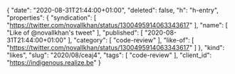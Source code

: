 {
  "date": "2020-08-31T21:44:00+01:00",
  "deleted": false,
  "h": "h-entry",
  "properties": {
    "syndication": [
      "https://twitter.com/novallkhan/status/1300495914063343617"
    ],
    "name": [
      "Like of @novallkhan's tweet"
    ],
    "published": [
      "2020-08-31T21:44:00+01:00"
    ],
    "category": [
      "code-review"
    ],
    "like-of": [
      "https://twitter.com/novallkhan/status/1300495914063343617"
    ]
  },
  "kind": "likes",
  "slug": "2020/08/ceaj4",
  "tags": [
    "code-review"
  ],
  "client_id": "https://indigenous.realize.be"
}
